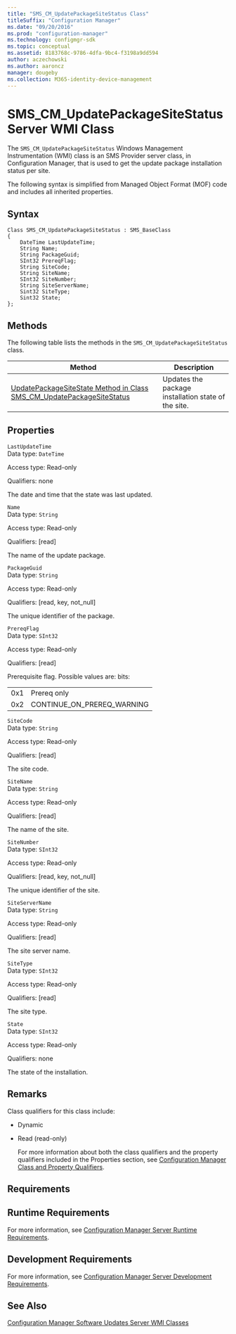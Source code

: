```yaml
---
title: "SMS_CM_UpdatePackageSiteStatus Class"
titleSuffix: "Configuration Manager"
ms.date: "09/20/2016"
ms.prod: "configuration-manager"
ms.technology: configmgr-sdk
ms.topic: conceptual
ms.assetid: 8183768c-9786-4dfa-9bc4-f3198a9dd594
author: aczechowski
ms.author: aaroncz
manager: dougeby
ms.collection: M365-identity-device-management
---
```

# SMS_CM_UpdatePackageSiteStatus Server WMI Class
The  `SMS_CM_UpdatePackageSiteStatus` Windows Management Instrumentation (WMI) class is an SMS Provider server class, in Configuration Manager, that is used to get the update package installation status per site.  

 The following syntax is simplified from Managed Object Format (MOF) code and includes all inherited properties.  

## Syntax  

```  
Class SMS_CM_UpdatePackageSiteStatus : SMS_BaseClass  
{  
    DateTime LastUpdateTime;    
    String Name;  
    String PackageGuid;  
    SInt32 PrereqFlag;  
    String SiteCode;  
    String SiteName;  
    SInt32 SiteNumber;  
    String SiteServerName;  
    Sint32 SiteType;  
    Sint32 State;  
};  

```  

## Methods  
 The following table lists the methods in the `SMS_CM_UpdatePackageSiteStatus` class.  

|Method|Description|  
|------------|-----------------|  
|[UpdatePackageSiteState Method in Class SMS_CM_UpdatePackageSiteStatus](../../../develop/reference/sum/updatepackagesitestate-method-in-class-sms_cm_updatepackagesitestatus.md)|Updates the package installation state of the site.|  

## Properties  
 `LastUpdateTime`  
 Data type: `DateTime`  

 Access type: Read-only  

 Qualifiers: none  

 The date and time that the state was last updated.  

 `Name`  
 Data type: `String`  

 Access type: Read-only  

 Qualifiers: [read]  

 The name of the update package.  

 `PackageGuid`  
 Data type: `String`  

 Access type: Read-only  

 Qualifiers: [read, key, not_null]  

 The unique identifier of the package.  

 `PrereqFlag`  
 Data type: `SInt32`  

 Access type: Read-only  

 Qualifiers: [read]  

 Prerequisite flag. Possible values are: bits:  

|||  
|-|-|  
|0x1|Prereq only|  
|0x2|CONTINUE_ON_PREREQ_WARNING|  

 `SiteCode`  
 Data type: `String`  

 Access type: Read-only  

 Qualifiers: [read]  

 The site code.  

 `SiteName`  
 Data type: `String`  

 Access type: Read-only  

 Qualifiers: [read]  

 The name of the site.  

 `SiteNumber`  
 Data type: `SInt32`  

 Access type: Read-only  

 Qualifiers: [read, key, not_null]  

 The unique identifier of the site.  

 `SiteServerName`  
 Data type: `String`  

 Access type: Read-only  

 Qualifiers: [read]  

 The site server name.  

 `SiteType`  
 Data type: `SInt32`  

 Access type: Read-only  

 Qualifiers: [read]  

 The site type.  

 `State`  
 Data type: `SInt32`  

 Access type: Read-only  

 Qualifiers: none  

 The state of the installation.  

## Remarks  
 Class qualifiers for this class include:  

- Dynamic  

- Read (read-only)  

  For more information about both the class qualifiers and the property qualifiers included in the Properties section, see [Configuration Manager Class and Property Qualifiers](../../../develop/reference/misc/class-and-property-qualifiers.md).  

## Requirements  

## Runtime Requirements  
 For more information, see [Configuration Manager Server Runtime Requirements](../../../develop/core/reqs/server-runtime-requirements.md).  

## Development Requirements  
 For more information, see [Configuration Manager Server Development Requirements](../../../develop/core/reqs/server-development-requirements.md).  

## See Also  
 [Configuration Manager Software Updates Server WMI Classes](../../../develop/reference/sum/software-updates-server-wmi-classes.md)
